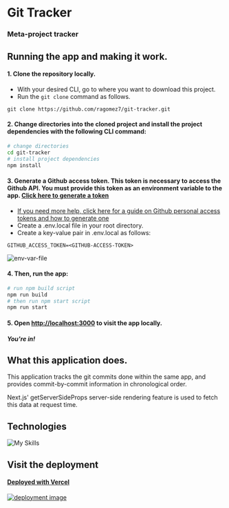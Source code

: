 # Git Tracker
### Meta-project tracker
## Running the app and making it work.

#### 1. Clone the repository locally.
- With your desired CLI, go to where you want to download this project.
- Run the `git clone` command as follows.
```
git clone https://github.com/ragomez7/git-tracker.git
```

#### 2. Change directories into the cloned project and install the project dependencies with the following CLI command:
```bash
# change directories
cd git-tracker
# install project dependencies 
npm install
```

#### 3. Generate a Github access token. This token is necessary to access the Github API. You must provide this token as an environment variable to the app. [Click here to generate a token](https://github.com/settings/tokens)
- [If you need more help, click here for a guide on Github personal access tokens and how to generate one](https://docs.github.com/en/enterprise-server@3.4/authentication/keeping-your-account-and-data-secure/creating-a-personal-access-token)
- Create a .env.local file in your root directory.
- Create a key-value pair in .env.local as follows:
```
GITHUB_ACCESS_TOKEN=<GITHUB-ACCESS-TOKEN>
```
![env-var-file](https://res.cloudinary.com/dg8htxonw/image/upload/v1679268507/env-var-file_q4byaz.jpg)
#### 4. Then, run the app:

```bash
# run npm build script
npm run build 
# then run npm start script
npm run start
```

#### 5. Open [http://localhost:3000](http://localhost:3000) to visit the app locally.
##### You're in!

## What this application does.

This application tracks the git commits done within the same app, and provides commit-by-commit information in chronological order.

Next.js' getServerSideProps server-side rendering feature is used to fetch this data at request time.

## Technologies
![My Skills](https://skills.thijs.gg/icons?i=js,ts,react,next,nodejs,tailwind)

## Visit the deployment
####  [Deployed with Vercel](https://git-tracker-rho.vercel.app/)
[![deployment image](https://res.cloudinary.com/dg8htxonw/image/upload/v1679267721/git-tracker_bbndpk.jpg)](https://git-tracker-rho.vercel.app/)
